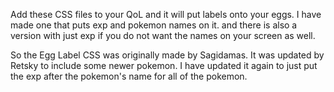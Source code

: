 Add these CSS files to your QoL and it will put labels onto your eggs. 
I have made one that puts exp and pokemon names on it. and there is also a version with just exp if you do not want the names on your screen as well.

So the Egg Label CSS was originally made by Sagidamas. It was updated by Retsky to include some newer pokemon. I have updated it again to just put the exp after the pokemon's name for all of the pokemon. 
